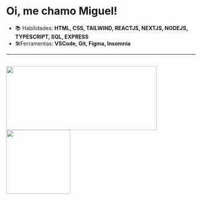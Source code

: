 # Oi, me chamo Miguel!
- 📚 Habilidades: **HTML, CSS, TAILWIND, REACTJS, NEXTJS, NODEJS, TYPESCRIPT, SQL, EXPRESS**    
- 🛠️Ferramentas: **VSCode, Git, Figma, Insomnia**
<HR> 
   <br>
   <div>
<img height="170em" width="400px" src="https://github-readme-stats.vercel.app/api/top-langs/?username=miguelsantos1&layout=compact&langs_count=7&theme=ocean_dark"/>
      <img height="170em" src="https://github-readme-stats.vercel.app/api?username=miguelsantos1&theme=ocean_dark&show_icons=true"/>
</div>

  


   

